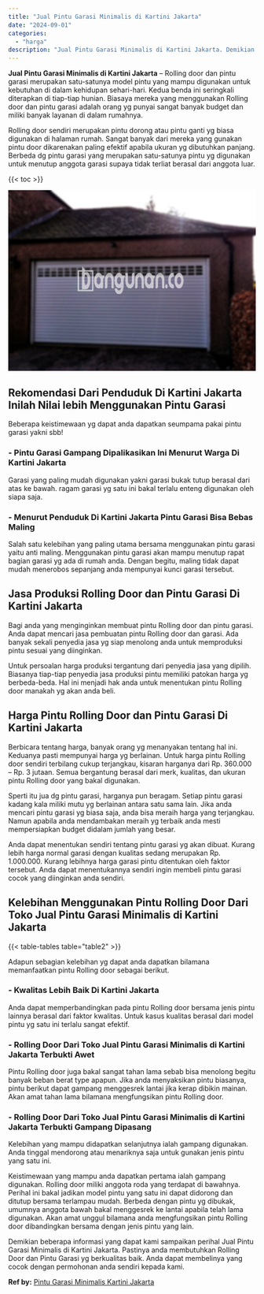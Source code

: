 ```yaml
---
title: "Jual Pintu Garasi Minimalis di Kartini Jakarta"
date: "2024-09-01"
categories: 
  - "harga"
description: "Jual Pintu Garasi Minimalis di Kartini Jakarta. Demikian beberapa informasi yang dapat kami sampaikan perihal Jual Pintu Garasi Minimalis di Kartini Jakarta...."
---
```


**Jual Pintu Garasi Minimalis di Kartini Jakarta** – Rolling door dan pintu garasi merupakan satu-satunya model pintu yang mampu digunakan untuk kebutuhan di dalam kehidupan sehari-hari. Kedua benda ini seringkali diterapkan di tiap-tiap hunian. Biasaya mereka yang menggunakan Rolling door dan pintu garasi adalah orang yg punyai sangat banyak budget dan miliki banyak layanan di dalam rumahnya.

Rolling door sendiri merupakan pintu dorong atau pintu ganti yg biasa digunakan di halaman rumah. Sangat banyak dari mereka yang gunakan pintu door dikarenakan paling efektif apabila ukuran yg dibutuhkan panjang. Berbeda dg pintu garasi yang merupakan satu-satunya pintu yg digunakan untuk menutup anggota garasi supaya tidak terliat berasal dari anggota luar.

{{< toc >}}

![Jual Pintu Garasi Minimalis di Kartini Jakarta](/images/pintu-garasi-27.png)

## Rekomendasi Dari Penduduk Di Kartini Jakarta Inilah Nilai lebih Menggunakan Pintu Garasi

Beberapa keistimewaan yg dapat anda dapatkan seumpama pakai pintu garasi yakni sbb!

### \- Pintu Garasi Gampang Dipalikasikan Ini Menurut Warga Di Kartini Jakarta

Garasi yang paling mudah digunakan yakni garasi bukak tutup berasal dari atas ke bawah. ragam garasi yg satu ini bakal terlalu enteng digunakan oleh siapa saja.

### \- Menurut Penduduk Di Kartini Jakarta Pintu Garasi Bisa Bebas Maling

Salah satu kelebihan yang paling utama bersama menggunakan pintu garasi yaitu anti maling. Menggunakan pintu garasi akan mampu menutup rapat bagian garasi yg ada di rumah anda. Dengan begitu, maling tidak dapat mudah menerobos sepanjang anda mempunyai kunci garasi tersebut.

## Jasa Produksi Rolling Door dan Pintu Garasi Di Kartini Jakarta

Bagi anda yang menginginkan membuat pintu Rolling door dan pintu garasi. Anda dapat mencari jasa pembuatan pintu Rolling door dan garasi. Ada banyak sekali penyedia jasa yg siap menolong anda untuk memproduksi pintu sesuai yang diinginkan.

Untuk persoalan harga produksi tergantung dari penyedia jasa yang dipilih. Biasanya tiap-tiap penyedia jasa produksi pintu memiliki patokan harga yg berbeda-beda. Hal ini menjadi hak anda untuk menentukan pintu Rolling door manakah yg akan anda beli.

## Harga Pintu Rolling Door dan Pintu Garasi Di Kartini Jakarta

Berbicara tentang harga, banyak orang yg menanyakan tentang hal ini. Keduanya pasti mempunyai harga yg berlainan. Untuk harga pintu Rolling door sendiri terbilang cukup terjangkau, kisaran harganya dari Rp. 360.000 – Rp. 3 jutaan. Semua bergantung berasal dari merk, kualitas, dan ukuran pintu Rolling door yang bakal digunakan.

Sperti itu jua dg pintu garasi, harganya pun beragam. Setiap pintu garasi kadang kala miliki mutu yg berlainan antara satu sama lain. Jika anda mencari pintu garasi yg biasa saja, anda bisa meraih harga yang terjangkau. Namun apabila anda mendambakan meraih yg terbaik anda mesti mempersiapkan budget didalam jumlah yang besar.

Anda dapat menentukan sendiri tentang pintu garasi yg akan dibuat. Kurang lebih harga normal garasi dengan kualitas sedang merupakan Rp. 1.000.000. Kurang lebihnya harga garasi pintu ditentukan oleh faktor tersebut. Anda dapat menentukannya sendiri ingin membeli pintu garasi cocok yang diinginkan anda sendiri.

## Kelebihan Menggunakan Pintu Rolling Door Dari Toko Jual Pintu Garasi Minimalis di Kartini Jakarta

{{< table-tables table="table2" >}}

Adapun sebagian kelebihan yg dapat anda dapatkan bilamana memanfaatkan pintu Rolling door sebagai berikut.

### \- Kwalitas Lebih Baik Di Kartini Jakarta

Anda dapat memperbandingkan pada pintu Rolling door bersama jenis pintu lainnya berasal dari faktor kwalitas. Untuk kasus kualitas berasal dari model pintu yg satu ini terlalu sangat efektif.

### \- Rolling Door Dari Toko Jual Pintu Garasi Minimalis di Kartini Jakarta Terbukti Awet

Pintu Rolling door juga bakal sangat tahan lama sebab bisa menolong begitu banyak beban berat type apapun. Jika anda menyaksikan pintu biasanya, pintu berikut dapat gampang menggesrek lantai jika kerap dibikin mainan. Akan amat tahan lama bilamana mengfungsikan pintu Rolling door.

### \- Rolling Door Dari Toko Jual Pintu Garasi Minimalis di Kartini Jakarta Terbukti Gampang Dipasang

Kelebihan yang mampu didapatkan selanjutnya ialah gampang digunakan. Anda tinggal mendorong atau menariknya saja untuk gunakan jenis pintu yang satu ini.

Keistimewaan yang mampu anda dapatkan pertama ialah gampang digunakan. Rolling door miliki anggota roda yang terdapat di bawahnya. Perihal ini bakal jadikan model pintu yang satu ini dapat didorong dan ditutup bersama terlampau mudah. Berbeda dengan pintu yg dibukak, umumnya anggota bawah bakal menggesrek ke lantai apabila telah lama digunakan. Akan amat unggul bilamana anda mengfungsikan pintu Rolling door dibandingkan bersama dengan jenis pintu yang lain.

Demikian beberapa informasi yang dapat kami sampaikan perihal Jual Pintu Garasi Minimalis di Kartini Jakarta. Pastinya anda membutuhkan Rolling Door dan Pintu Garasi yg berkualitas baik. Anda dapat membelinya yang cocok dengan permohonan anda sendiri kepada kami.

**Ref by:** [Pintu Garasi Minimalis Kartini Jakarta](https://id.wikipedia.org/wiki/Pintu)
